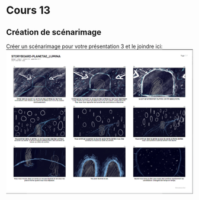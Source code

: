 # Cours 13
## Création de scénarimage
Créer un scénarimage pour votre présentation 3 et le joindre ici: 
![scénarimage](https://github.com/MaikHamel/Journal_de_Bord_semaines_8_15/blob/main/Images/scenarimage.PNG)

